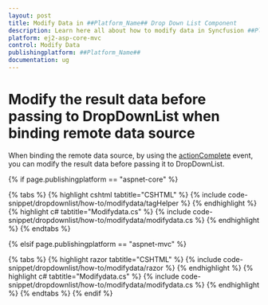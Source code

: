 ```yaml
---
layout: post
title: Modify Data in ##Platform_Name## Drop Down List Component
description: Learn here all about how to modify data in Syncfusion ##Platform_Name## Drop Down List component of Syncfusion Essential JS 2 and more.
platform: ej2-asp-core-mvc
control: Modify Data
publishingplatform: ##Platform_Name##
documentation: ug
---
```



# Modify the result data before passing to DropDownList when binding remote data source

When binding the remote data source, by using the [actionComplete](https://help.syncfusion.com/cr/cref_files/aspnetcore-js2/Syncfusion.EJ2~Syncfusion.EJ2.DropDowns.DropDownList~ActionComplete.html) event, you can modify the result data before passing it to DropDownList.

{% if page.publishingplatform == "aspnet-core" %}

{% tabs %}
{% highlight cshtml tabtitle="CSHTML" %}
{% include code-snippet/dropdownlist/how-to/modifydata/tagHelper %}
{% endhighlight %}
{% highlight c# tabtitle="Modifydata.cs" %}
{% include code-snippet/dropdownlist/how-to/modifydata/modifydata.cs %}
{% endhighlight %}
{% endtabs %}

{% elsif page.publishingplatform == "aspnet-mvc" %}

{% tabs %}
{% highlight razor tabtitle="CSHTML" %}
{% include code-snippet/dropdownlist/how-to/modifydata/razor %}
{% endhighlight %}
{% highlight c# tabtitle="Modifydata.cs" %}
{% include code-snippet/dropdownlist/how-to/modifydata/modifydata.cs %}
{% endhighlight %}
{% endtabs %}
{% endif %}

